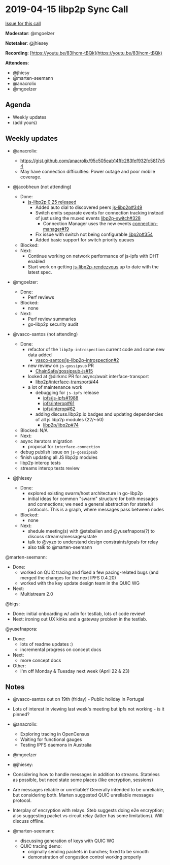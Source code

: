 # 2019-04-15 libp2p Sync Call

[Issue for this call](https://github.com/libp2p/team-mgmt/issues/16)

**Moderator**: @mgoelzer

**Notetaker**: @jhiesey

**Recording**:  [https://youtu.be/83ihcm-tBQk](https://youtu.be/83ihcm-tBQk)

**Attendees**:
  - @jhiesy
  - @marten-seemann
  - @anacrolix
  - @mgoelzer

## Agenda

- Weekly updates 
- (add yours)

## Weekly updates

- @anacrolix: 
  - https://gist.github.com/anacrolix/95c505eab14ffc283fef932fc5817c54
  - May have connection difficulties: Power outage and poor mobile coverage.

- @jacobheun (not attending)
  - Done:
    - [js-libp2p 0.25 released](https://github.com/libp2p/js-libp2p/releases/tag/v0.25.0)
      - Added auto dial to discovered peers [js-libp2p#349](https://github.com/libp2p/js-libp2p/pull/349)
      - Switch emits separate events for connection tracking instead of just using the muxed events [libp2p-switch#328](https://github.com/libp2p/js-libp2p-switch/pull/328)
        - Connection Manager uses the new events [connection-manager#19](https://github.com/libp2p/js-libp2p-connection-manager/pull/19)
      - Fix issue with switch not being configurable [libp2p#354](https://github.com/libp2p/js-libp2p/pull/354)
      - Added basic support for switch priority queues
  - Blocked:
  - Next:
    - Continue working on network performance of js-ipfs with DHT enabled
    - Start work on getting [js-libp2p-rendezvous](https://github.com/libp2p/js-libp2p-rendezvous) up to date with the latest spec.  

- @mgoelzer:
  - Done:
    - Perf reviews
  - Blocked:
    - none
  - Next:
    - Perf review summaries
    - go-libp2p security audit

- @vasco-santos (not attending)
  - Done:
    - refactor of the `libp2p-introspection` current code and some new data added
      - [vasco-santos/js-libp2p-introspection#2](https://github.com/vasco-santos/js-libp2p-introspection/pull/2)
    - new review on `js-gossipsub` PR
      - [ChainSafe/gossipsub-js#15](https://github.com/ChainSafe/gossipsub-js/pull/15)
    - looked at @dirkmc PR for async/await interface-transport
      - [libp2p/interface-transport#44](https://github.com/libp2p/interface-transport/pull/44)
    - a lot of maintenance work
      - debugging for `js-ipfs` release
        - [ipfs/js-ipfs#1988](https://github.com/ipfs/js-ipfs/pull/1988)
        - [ipfs/interop#61](https://github.com/ipfs/interop/pull/61)
        - [ipfs/interop#62](https://github.com/ipfs/interop/pull/62)
      - adding discuss.libp2p.io badges and updating dependencies of all js libp2p modules (22/~50)
        - [libp2p/libp2p#74](https://github.com/libp2p/libp2p/issues/74)
  - Blocked: N/A
  - Next:
   - async iterators migration
      - proposal for `interface-connection`
   - debug publish issue on `js-gossipsub`
   - finish updating all JS libp2p modules
   - libp2p interop tests
    - streams interop tests review
    
- @jhiesey
  - Done:
    - explored existing swarm/host architecture in go-libp2p
    - initial ideas for common "swarm" structure for both messages and connections; we need a general abstraction for stateful protocols. This is a graph, where messages pass between nodes
  - Blocked:
    - none
  - Next:
    - shedule meeting(s) with @stebalien and @yusefnapora(?) to discuss streams/messages/state
    - talk to @vyzo to understand design constraints/goals for relay
    - also talk to @marten-seemann
    
@marten-seemann:
  - Done:
    - worked on QUIC tracing and fixed a few pacing-related bugs (and merged the changes for the next IPFS 0.4.20)
    - worked with the key update design team in the QUIC WG
  - Next:
    - Multistream 2.0
    
@bigs:
  - Done: initial onboarding w/ adin for testlab, lots of code review!
  - Next: ironing out UX kinks and a gateway problem in the testlab.

@yusefnapora:
  - Done:
    - lots of readme updates :)
    - incremental progress on concept docs
  - Next:
    - more concept docs
  - Other:
    - I'm off Monday & Tuesday next week (April 22 & 23)

## Notes

- @vasco-santos out on 19th (friday) - Public holiday in Portugal
- Lots of interest in viewing last week's meeting but ipfs not working - is it pinned?

- @anacrolix:
  - Exploring tracing in OpenCensus
  - Waiting for functional gauges
  - Testing IPFS daemons in Australia
  
- @mgoelzer
  
- @jhiesey:
 - Considering how to handle messages in addition to streams.  Stateless as possible, but need state some places (like encryption, sessions)
 - Are messages reliable or unreliable?  Generally intended to be unreliable, but considering both.  Marten suggested QUIC unreliable messages protocol.
 - Interplay of encryption with relays.  Steb suggests doing e2e encryption; also suggesting packet vs circuit relay (latter has some limitations).  Will discuss offline.
 
- @marten-seemann:
  - discussing generation of keys with QUIC WG
  - QUIC tracing demo:
    - originally sending packets in bunches; fixed to be smooth
    - demonstration of congestion control working properly


